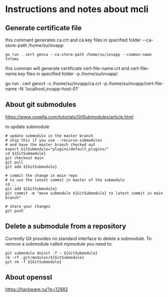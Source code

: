 # Instructions and notes about mcli

## Generate certificate file

this commant generates ca.crt and ca.key files in specified folder --ca-store-path /home/su/invapp

`go run . cert genca --ca-store-path /home/su/invapp --common-name tnfoms`

this comman will generate certificate cert-file-name.crt and cert-file-name.key files in specified folder -p /home/su/invapp/

go run . cert gencrt -c /home/su/invapp/ca.crt -p /home/su/invapp/cert-file-name -N 'localhost,invapp-host-01'

## About git submodules

<https://www.vogella.com/tutorials/GitSubmodules/article.html>

to update submodule

    # update submodule in the master branch
    # skip this if you use --recurse-submodules
    # and have the master branch checked out
    export GitSubmodule="plugins/default_plugins/"
    cd ${GitSubmodule}
    git checkout main
    git pull
    git add ${GitSubmodule}

    # commit the change in main repo
    # to use the latest commit in master of the submodule
    cd ..
    git add ${GitSubmodule}
    git commit -m "move submodule ${GitSubmodule} to latest commit in main branch"

    # share your changes
    git push

## Delete a submodule from a repository

Currently Git provides no standard interface to delete a submodule. To remove a submodule called mymodule you need to:

    git submodule deinit -f — ${GitSubmodule}
    rm -rf .git/modules/${GitSubmodule}
    git rm -f ${GitSubmodule}

## About openssl

<https://hackware.ru/?p=12982>